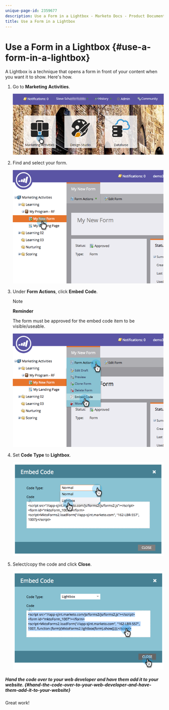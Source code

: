 ```yaml
---
unique-page-id: 2359677
description: Use a Form in a Lightbox - Marketo Docs - Product Documentation
title: Use a Form in a Lightbox
---
```


# Use a Form in a Lightbox {#use-a-form-in-a-lightbox}

A Lightbox is a technique that opens a form in front of your content when you want it to show. Here's how.

1. Go to **Marketing** **Activities**.

   ![](assets/login-marketing-activities-8.png)

1. Find and select your form.

   ![](assets/image2014-9-15-14-3a32-3a15.png)

1. Under **Form** **Actions**, click **Embed** **Code**.

   >[!NOTE]
   >
   >**Reminder**
   >
   >
   >The form must be approved for the embed code item to be visible/useable.

   ![](assets/image2014-9-15-14-3a32-3a24.png)

1. Set **Code** **Type** to **Lightbox**. 

   ![](assets/image2014-9-15-14-3a32-3a31.png)

1. Select/copy the code and click **Close**.

   ![](assets/image2014-9-15-14-3a32-3a39.png)

##### Hand the code over to your web developer and have them add it to your website. {#hand-the-code-over-to-your-web-developer-and-have-them-add-it-to-your-website}

Great work!
